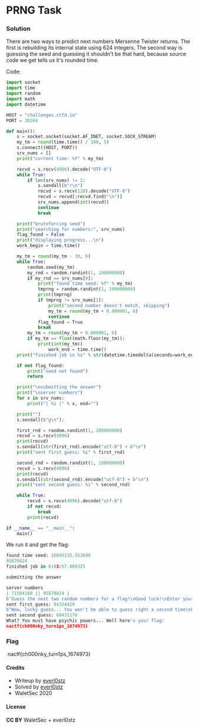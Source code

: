 # PRNG Task

### Solution

There are two ways to predict next numbers Mersenne Twister returns.
The first is rebuilding its internal state using 624 integers. The second way is guessing the seed and guessing it shouldn't be that hard, because source code we get tells us it's rounded time.

Code:

```python
import socket
import time
import random
import math
import datetime

HOST = "challenges.ctfd.io"
PORT = 30264

def main():
    s = socket.socket(socket.AF_INET, socket.SOCK_STREAM)
    my_tm = round(time.time() / 100, 5)
    s.connect((HOST, PORT))
    srv_nums = []
    print("current time: %f" % my_tm)

    recvd = s.recv(4096).decode("UTF-8")
    while True:
        if len(srv_nums) != 2:
            s.sendall(b"r\n")
            recvd = s.recv(128).decode("UTF-8")
            recvd = recvd[:recvd.find("\n")]
            srv_nums.append(int(recvd))
            continue
            break

    print("bruteforcing seed")
    print("searching for numbers:", srv_nums)
    flag_found = False
    print("displaying progress...\n")
    work_begin = time.time()

    my_tm = round(my_tm - 30, 6)
    while True:
        random.seed(my_tm)
        my_rnd = random.randint(1, 100000000)
        if my_rnd == srv_nums[0]:
            print("found time seed: %f" % my_tm)
            tmprng = random.randint(1, 100000000)
            print(tmprng)
            if tmprng != srv_nums[1]:
                print("second number doesn't match, skipping")
                my_tm = round(my_tm + 0.000001, 6)
                continue
            flag_found = True
            break
        my_tm = round(my_tm + 0.000001, 6)
        if my_tm == float(math.floor(my_tm)):
            print(int(my_tm))
                work_end = time.time()
    print("finished job in %s" % str(datetime.timedelta(seconds=work_end - work_begin)))

    if not flag_found:
        print("seed not found")
        return

    print("\nsubmitting the answer")
    print("\nserver numbers")
    for x in srv_nums:
        print("| %i |" % x, end="")

    print("")
    s.sendall(b"g\n");

    first_rnd = random.randint(1, 100000000)
    recvd = s.recv(4096)
    print(recvd)
    s.sendall(str(first_rnd).encode("utf-8") + b"\n")
    print("sent first guess: %i" % first_rnd)

    second_rnd = random.randint(1, 100000000)
    recvd = s.recv(4096)
    print(recvd)
    s.sendall(str(second_rnd).encode("utf-8") + b"\n")
    print("sent second guess: %i" % second_rnd)

    while True:
        recvd = s.recv(4096).decode("utf-8")
        if not recvd:
            break
        print(recvd)

if __name__ == "__main__":
    main()
```

We run it and get the flag:

```python
found time seed: 16045235.553690
95870824
finished job in 0:03:57.809325

submitting the answer

server numbers
| 71504180 || 95870824 |
b'Guess the next two random numbers for a flag!\nGood luck!\nEnter your first guess:\n> '
sent first guess: 94324429
b"Wow, lucky guess... You won't be able to guess right a second time\nEnter your second guess:\n> "
sent second guess: 68431170
What? You must have psychic powers... Well here's your flag: 
nactf{ch000nky_turn1ps_1674973}
```

### Flag

​	nactf{ch000nky_turn1ps_1674973}

#### Credits

- Writeup by [everl0stz](https://ctftime.org/user/85858)
- Solved by [everl0stz](https://ctftime.org/user/85858)
- WaletSec 2020

#### License

**CC BY** WaletSec + everl0stz
